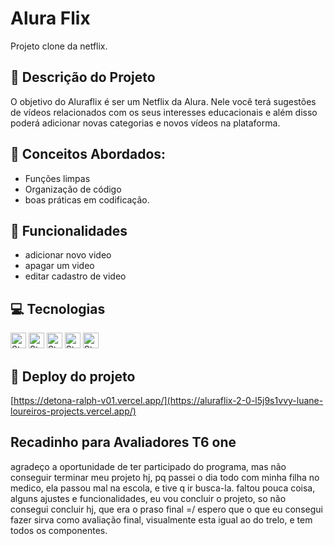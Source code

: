 # Alura Flix
Projeto clone da netflix. 


## 📑 Descrição do Projeto
O objetivo do Aluraflix é ser um Netflix da Alura. Nele você terá sugestões de vídeos relacionados com os seus interesses educacionais e além disso poderá adicionar novas categorias e novos vídeos na plataforma.

## 🧮 Conceitos Abordados:
- Funções limpas
- Organização de código
- boas práticas em codificação.
  
## 🧩 Funcionalidades
- adicionar novo video
- apagar um video
- editar cadastro de video

## 💻 Tecnologias 
<img height="25px" alt="Static Badge" src="https://img.shields.io/badge/HTML-E34F26?logo=html5&logoColor=ffffff&labelColor=E34F26&color=E34F26&text_size=15&style=for-the-badge"> <img height="25px" alt="Static Badge" src="https://img.shields.io/badge/CSS 3-1572B6?logo=css3&logoColor=ffffff&labelColor=1572B6&color=1572B6&text_size=15&style=for-the-badge"> <img height="25" alt="Static Badge" src="https://img.shields.io/badge/JavaScript-F7DF1E?logo=javascript&logoColor=ffffff&labelColor=F7DF1E&color=F7DF1E&text_size=15&style=for-the-badge"> <img height="25" alt="Static Badge" src="https://img.shields.io/badge/React-F7DF1E?logo=react&logoColor=ffffff&labelColor=1572B6&color=1572B6&text_size=15&style=for-the-badge"> <img height="25" alt="Static Badge" src="https://img.shields.io/badge/Vite-F7DF1E?logo=vite&logoColor=ffffff&labelColor=82CFFA&color=82CFFA&text_size=15&style=for-the-badge">


## 🚩 Deploy do projeto 
[https://detona-ralph-v01.vercel.app/](https://aluraflix-2-0-l5j9s1vvy-luane-loureiros-projects.vercel.app/)

## Recadinho para Avaliadores T6 one
agradeço a oportunidade de ter participado do programa, mas não conseguir terminar meu projeto hj, pq passei o dia todo com minha filha no medico, ela passou mal na escola, e tive q ir busca-la.
faltou pouca coisa, alguns ajustes e funcionalidades, eu vou concluir o projeto, so não consegui concluir hj, que era o praso final =/
espero que o que eu consegui fazer sirva como avaliação final, visualmente esta igual ao do trelo, e tem todos os componentes.
